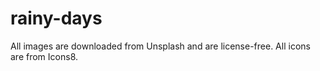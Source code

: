 # rainy-days

All images are downloaded from Unsplash and are license-free.
All icons are from Icons8.
